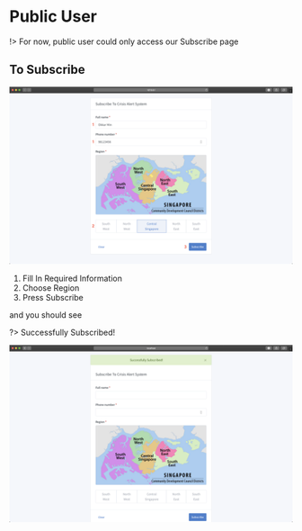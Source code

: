 # Public User

!> For now, public user could only access our Subscribe page

## To Subscribe

![SubscribePage](https://raw.githubusercontent.com/OkkarMin/CMSAPI.github.io/master/docs/static/PublicGuide.png)


1. Fill In Required Information
2. Choose Region
3. Press Subscribe

and you should see

?> Successfully Subscribed!

![SubscribePageSuccess](https://raw.githubusercontent.com/OkkarMin/CMSAPI.github.io/master/docs/static/PublicGuideSuccess.png)
